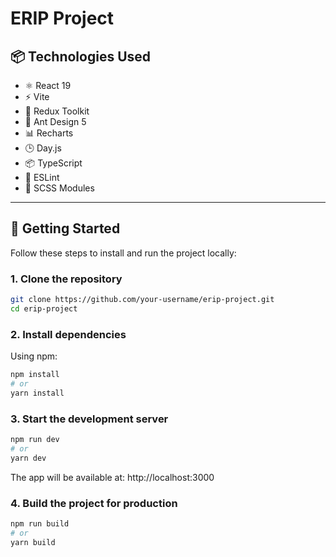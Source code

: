 # ERIP Project


## 📦 Technologies Used

- ⚛️ React 19
- ⚡ Vite
- 🧠 Redux Toolkit
- 🎨 Ant Design 5
- 📊 Recharts
- 🕒 Day.js
- 📦 TypeScript
- 🧪 ESLint
- 💅 SCSS Modules

---

## 🚀 Getting Started

Follow these steps to install and run the project locally:

### 1. Clone the repository

```bash
git clone https://github.com/your-username/erip-project.git
cd erip-project
```

### 2. Install dependencies

Using npm:
```bash
npm install
# or
yarn install
```

### 3. Start the development server

```bash
npm run dev
# or
yarn dev
```

The app will be available at: http://localhost:3000

### 4. Build the project for production

```bash
npm run build
# or
yarn build
```